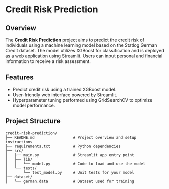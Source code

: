 # Credit Risk Prediction

## Overview
The **Credit Risk Prediction** project aims to predict the credit risk of individuals using a machine learning model based on the Statlog German Credit dataset. The model utilizes XGBoost for classification and is deployed as a web application using Streamlit. Users can input personal and financial information to receive a risk assessment.

## Features
- Predict credit risk using a trained XGBoost model.
- User-friendly web interface powered by Streamlit.
- Hyperparameter tuning performed using GridSearchCV to optimize model performance.

## Project Structure

```plaintext
credit-risk-prediction/
├── README.md                 # Project overview and setup instructions
├── requirements.txt          # Python dependencies
├── src/
│   ├── main.py               # Streamlit app entry point
│   ├── lib/
│   │   └── model.py          # Code to load and use the model
│   └── tests/
│       └── test_model.py     # Unit tests for your model
├── dataset/
│   └── german.data           # Dataset used for training
